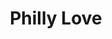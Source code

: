 ---
pid: fs60
title: Philly Love
location_transcription: City Hall
coordinates: "[-75.164530287718, 39.952549790569]"
zipcode: '19147'
gen_neighborhood: South Philadelphia
neighborhood: Queen Village,Bella Vista,Pennsport,Italian Market
outside_phl: 
age: '14'
age_range: 13-19
instagram: 
image_file_name: fs_60.jpg
proposal_transcription: Embracing the love and independence of our city and citizen.
topic: Love
topic_summary: 0, 0
type: 
keywords_other: 
credit: Jada/Cianna
image_labels: Two figures holding three hearts. One in each hand.
twitter: vibewitjayyy
facebook: 
permalink: "/monuments/fs60/"
layout: item-page
---
